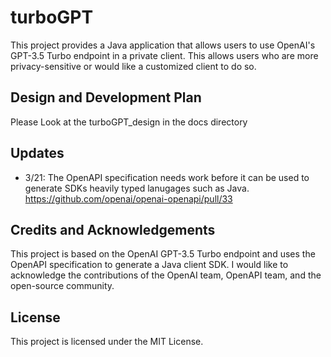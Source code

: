 # turboGPT
This project provides a Java application that allows users to use OpenAI's GPT-3.5 Turbo endpoint in a private client. This allows users who are more privacy-sensitive or would like a customized client to do so.

## Design and Development Plan

Please Look at the turboGPT_design in the docs directory

## Updates

- 3/21: The OpenAPI specification needs work before it can be used to generate SDKs heavily typed lanugages such as Java. 
https://github.com/openai/openai-openapi/pull/33

## Credits and Acknowledgements

This project is based on the OpenAI GPT-3.5 Turbo endpoint and uses the OpenAPI specification to generate a Java client SDK. I would like to acknowledge the contributions of the OpenAI team, OpenAPI team, and the open-source community.

## License

This project is licensed under the MIT License.
